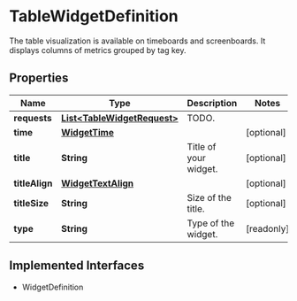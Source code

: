 

# TableWidgetDefinition

The table visualization is available on timeboards and screenboards. It displays columns of metrics grouped by tag key.
## Properties

Name | Type | Description | Notes
------------ | ------------- | ------------- | -------------
**requests** | [**List&lt;TableWidgetRequest&gt;**](TableWidgetRequest.md) | TODO. | 
**time** | [**WidgetTime**](WidgetTime.md) |  |  [optional]
**title** | **String** | Title of your widget. |  [optional]
**titleAlign** | [**WidgetTextAlign**](WidgetTextAlign.md) |  |  [optional]
**titleSize** | **String** | Size of the title. |  [optional]
**type** | **String** | Type of the widget. |  [readonly]


## Implemented Interfaces

* WidgetDefinition



